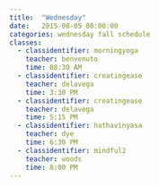 ```yaml
---
title:  "Wednesday"
date:   2015-08-05 00:00:00
categories: wednesday fall schedule
classes:
  - classidentifier: morningyoga
    teacher: benvenuto
    time: 08:30 AM
  - classidentifier: creatingease
    teacher: delavega
    time: 3:30 PM
  - classidentifier: creatingease
    teacher: delavega
    time: 5:15 PM
  - classidentifier: hathavinyasa
    teacher: dye
    time: 6:30 PM
  - classidentifier: mindful2
    teacher: woods
    time: 8:00 PM
---
```

